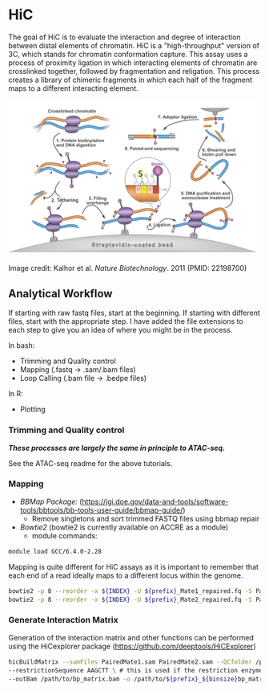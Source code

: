 # HiC

The goal of HiC is to evaluate the interaction and degree of interaction between distal elements of chromatin. HiC is a "high-throughput" version of 3C, which stands for chromatin conformation capture. This assay uses a process of proximity ligation in which interacting elements of chromatin are crosslinked together, followed by fragmentation and religation. This process creates a library of chimeric fragments in which each half of the fragment maps to a different interacting element.

![image](../images/HiCprocess.png)

Image credit: Kalhor et al. *Nature Biotechnology*. 2011 (PMID: 22198700)

## Analytical Workflow
If starting with raw fastq files, start at the beginning. If starting with different files, start with the appropriate step. I have added the file extensions to each step to give you an idea of where you might be in the process.

In bash:
* Trimming and Quality control
* Mapping (.fastq &rarr; .sam/.bam files)
* Loop Calling (.bam file &rarr; .bedpe files)


In R:
* Plotting

### Trimming and Quality control

***These processes are largely the same in principle to ATAC-seq.***

See the ATAC-seq readme for the above tutorials.

###

### Mapping

- *BBMap Package:* (https://jgi.doe.gov/data-and-tools/software-tools/bbtools/bb-tools-user-guide/bbmap-guide/)
   - Remove singletons and sort trimmed FASTQ files using bbmap repair
- *Bowtie2* (bowtie2 is currently available on ACCRE as a module)
  - module commands:
``` bash
module load GCC/6.4.0-2.28
```

Mapping is quite different for HiC assays as it is important to remember that each end of a read ideally maps to a different locus within the genome.

``` bash
bowtie2 -p 8 --reorder -x ${INDEX} -U ${prefix}_Mate1_repaired.fq -S PairedMate1.sam
bowtie2 -p 8 --reorder -x ${INDEX} -U ${prefix}_Mate2_repaired.fq -S PairedMate2.sam
```

### Generate Interaction Matrix

Generation of the interaction matrix and other functions can be performed using the HiCexplorer package (https://github.com/deeptools/HiCExplorer)

``` bash
hicBuildMatrix --samFiles PairedMate1.sam PairedMate2.sam --QCfolder /path/to/QCdir --binSize ${binsize} \ # This is used to refine the resolution of the matrix, smaller values have greater resolution
--restrictionSequence AAGCTT \ # this is used if the restriction enzyme is known
--outBam /path/to/bp_matrix.bam -o /path/to/${prefix}_${binsize}bp_matrix.h5
```
